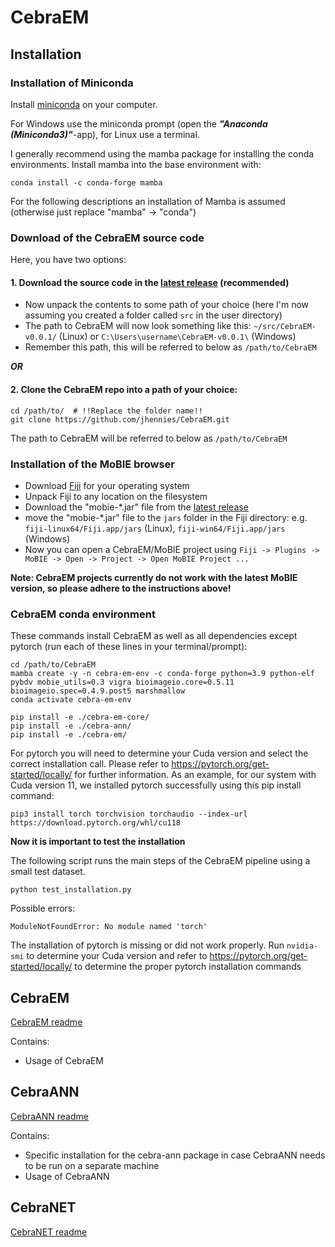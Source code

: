 # CebraEM

## Installation

### Installation of Miniconda

Install [miniconda](https://docs.anaconda.com/free/miniconda/) on your computer.

For Windows use the miniconda prompt (open the ***"Anaconda (Miniconda3)"***-app), for Linux use a terminal.


I generally recommend using the mamba package for installing the conda environments. Install mamba into the base 
environment with:

```
conda install -c conda-forge mamba
```

For the following descriptions an installation of Mamba is assumed (otherwise just replace "mamba" -> "conda")

### Download of the CebraEM source code

Here, you have two options: 

#### 1. Download the source code in the [latest release](https://github.com/jhennies/CebraEM/archive/refs/tags/v0.0.1.zip) (recommended)

 - Now unpack the contents to some path of your choice (here I'm now assuming you created a folder called ```src``` in the user directory)
 - The path to CebraEM will now look something like this: ```~/src/CebraEM-v0.0.1/``` (Linux) or ```C:\Users\username\CebraEM-v0.0.1\``` (Windows)
 - Remember this path, this will be referred to below as ```/path/to/CebraEM```

***OR***

#### 2. Clone the CebraEM repo into a path of your choice:

```
cd /path/to/  # !!Replace the folder name!!
git clone https://github.com/jhennies/CebraEM.git
```

The path to CebraEM will be referred to below as ```/path/to/CebraEM```

### Installation of the MoBIE browser

 - Download [Fiji](https://imagej.net/software/fiji/downloads) for your operating system
 - Unpack Fiji to any location on the filesystem
 - Download the "mobie-*.jar" file from the [latest release](https://github.com/jhennies/CebraEM/releases/download/v0.0.1/mobie-2.0.0-SNAPSHOT.jar)
 - move the "mobie-*.jar" file to the ```jars``` folder in the Fiji directory: e.g. ```fiji-linux64/Fiji.app/jars``` (Linux), ```fiji-win64/Fiji.app/jars``` (Windows)
 - Now you can open a CebraEM/MoBIE project using ```Fiji -> Plugins -> MoBIE -> Open -> Project -> Open MoBIE Project ...```

**Note: CebraEM projects currently do not work with the latest MoBIE version, so please adhere to the instructions above!**

### CebraEM conda environment

These commands install CebraEM as well as all dependencies except pytorch (run each of these lines in your terminal/prompt):
```
cd /path/to/CebraEM
mamba create -y -n cebra-em-env -c conda-forge python=3.9 python-elf pybdv mobie_utils=0.3 vigra bioimageio.core=0.5.11 bioimageio.spec=0.4.9.post5 marshmallow
conda activate cebra-em-env

pip install -e ./cebra-em-core/
pip install -e ./cebra-ann/
pip install -e ./cebra-em/
```

For pytorch you will need to determine your Cuda version and select the correct installation call. 
Please refer to https://pytorch.org/get-started/locally/ for further information.
As an example, for our system with Cuda version 11, we installed pytorch successfully using this pip install command: 

```
pip3 install torch torchvision torchaudio --index-url https://download.pytorch.org/whl/cu118
```

**Now it is important to test the installation**

The following script runs the main steps of the CebraEM pipeline using a small test dataset.

```
python test_installation.py
```

Possible errors:

```
ModuleNotFoundError: No module named 'torch'
```

The installation of pytorch is missing or did not work properly. 
Run ```nvidia-smi``` to determine your Cuda version and refer to https://pytorch.org/get-started/locally/ to determine 
the proper pytorch installation commands

## CebraEM

[CebraEM readme](cebra-em/README.md)

Contains:
 - Usage of CebraEM

## CebraANN

[CebraANN readme](cebra-ann/README.md)

Contains:
 - Specific installation for the cebra-ann package in case CebraANN needs to be run on a separate machine
 - Usage of CebraANN

## CebraNET

[CebraNET readme](CebraNET_README.md)
